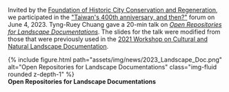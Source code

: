 Invited by the [Foundation of Historic City Conservation and Regeneration](http://www.fhccr.org.tw/), we participated in the ["Taiwan's 400th anniversary, and then?"](https://artouch.com/art-views/cultural-policy/content-110719.html) forum on June 4, 2023. Tyng-Ruey Chuang gave a 20-min talk on [_Open Repositories for Landscape Documentations_](https://m.odw.tw/u/trc/m/tainan-400-talk/). The slides for the talk were modified from those that were previously used in the [2021 Workshop on Cultural and Natural Landscape Documentation](https://pid.depositar.io/ark:37281/k5z9s6309). 

<div class="row">
    <div class="col-sm mt-3 mt-md-0">
        {% include figure.html path="assets/img/news/2023_Landscape_Doc.png" alt="Open Repositories for Landscape Documentations" class="img-fluid rounded z-depth-1" %}
    </div>
</div>
<div class="caption">
    <b>Open Repositories for Landscape Documentations</b>
</div>
